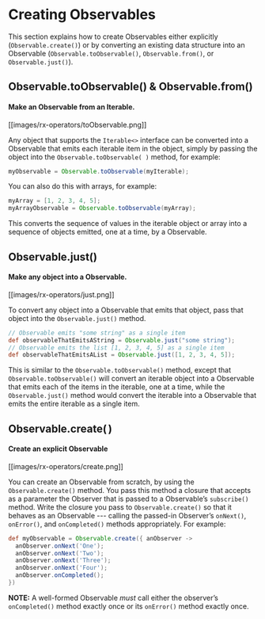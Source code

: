 # Creating Observables

This section explains how to create Observables either explicitly (`Observable.create()`) or by converting an existing data structure into an Observable (`Observable.toObservable()`, `Observable.from()`, or `Observable.just()`).

## Observable.toObservable() & Observable.from()

#### Make an Observable from an Iterable.

[[images/rx-operators/toObservable.png]]

Any object that supports the `Iterable<>` interface can be converted into a Observable that emits each iterable item in the object, simply by passing the object into the `Observable.toObservable( )` method, for example:

```groovy
myObservable = Observable.toObservable(myIterable);
```

You can also do this with arrays, for example:

```groovy
myArray = [1, 2, 3, 4, 5];
myArrayObservable = Observable.toObservable(myArray);
```

This converts the sequence of values in the iterable object or array into a sequence of objects emitted, one at a time, by a Observable.

## Observable.just()

#### Make any object into a Observable.

[[images/rx-operators/just.png]]

To convert any object into a Observable that emits that object, pass that object into the `Observable.just()` method.

```groovy
// Observable emits "some string" as a single item
def observableThatEmitsAString = Observable.just("some string"); 
// Observable emits the list [1, 2, 3, 4, 5] as a single item
def observableThatEmitsAList = Observable.just([1, 2, 3, 4, 5]); 
```

This is similar to the `Observable.toObservable()` method, except that `Observable.toObservable()` will convert an iterable object into a Observable that emits each of the items in the iterable, one at a time, while the `Observable.just()` method would convert the iterable into a Observable that emits the entire iterable as a single item.

## Observable.create( )

#### Create an explicit Observable

[[images/rx-operators/create.png]]

You can create an Observable from scratch, by using the `Observable.create()` method. You pass this method a closure that accepts as a parameter the Observer that is passed to a Observable’s `subscribe()` method. Write the closure you pass to `Observable.create()` so that it behaves as an Observable --- calling the passed-in Observer’s `onNext()`, `onError()`, and `onCompleted()` methods appropriately. For example:

```groovy
def myObservable = Observable.create({ anObserver ->
  anObserver.onNext('One');
  anObserver.onNext('Two');
  anObserver.onNext('Three');
  anObserver.onNext('Four');
  anObserver.onCompleted();
})
```

**NOTE:** A well-formed Observable _must_ call either the observer’s `onCompleted()` method exactly once or its `onError()` method exactly once.
